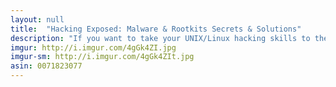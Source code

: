 ```yaml
---
layout: null
title:  "Hacking Exposed: Malware & Rootkits Secrets & Solutions"
description: "If you want to take your UNIX/Linux hacking skills to the next level, I recommend this book. It teaches you how to build malware rootkits (kits that hack Linux root accounts). The techniques in this book will not work on Windows or Macintosh though."
imgur: http://i.imgur.com/4gGk4ZI.jpg
imgur-sm: http://i.imgur.com/4gGk4ZIt.jpg
asin: 0071823077
---
```


